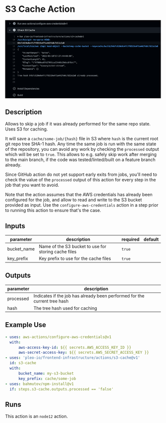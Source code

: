 # S3 Cache Action

![](./screenshot.png)

<!-- action-docs-description -->
## Description

Allows to skip a job if it was already performed for the same repo state. Uses S3 for caching.


<!-- action-docs-description -->

It will save a `cache/some-job/{hash}` file in S3 where `hash` is the current root git repo tree
SHA-1 hash. Any time the same job is run with the same state of the repository, you can avoid any
work by checking the `processed` output which will be set to `true`. This allows to e.g. safely skip
work after merging to the main branch, if the code was tested/linted/built on a feature branch
already.

Since GitHub action do not yet support early exits from jobs, you'll need to check the value of the
`processed` output of this action for every step in the job that you want to avoid.

Note that the action assumes that the AWS credentials has already been configured for the job, and
allow to read and write to the S3 bucket provided as input. Use the `configure-aws-credentials`
action in a step prior to running this action to ensure that's the case.

<!-- action-docs-inputs -->
## Inputs

| parameter | description | required | default |
| - | - | - | - |
| bucket_name | Name of the S3 bucket to use for storing cache files | `true` |  |
| key_prefix | Key prefix to use for the cache files | `true` |  |



<!-- action-docs-inputs -->

<!-- action-docs-outputs -->
## Outputs

| parameter | description |
| - | - |
| processed | Indicates if the job has already been performed for the current tree hash |
| hash | The tree hash used for caching |



<!-- action-docs-outputs -->

## Example Use

```yaml
- uses: aws-actions/configure-aws-credentials@v1
  with:
      aws-access-key-id: ${{ secrets.AWS_ACCESS_KEY_ID }}
      aws-secret-access-key: ${{ secrets.AWS_SECRET_ACCESS_KEY }}
- uses: 'pleo-io/frontend-infrastructure/actions/s3-cache@v1'
  id: s3-cache
  with:
      bucket_name: my-s3-bucket
      key_prefix: cache/some-job
- uses: bahmutov/npm-install@v1
  if: steps.s3-cache.outputs.processed == 'false'
```

<!-- action-docs-runs -->
## Runs

This action is an `node12` action.


<!-- action-docs-runs -->
